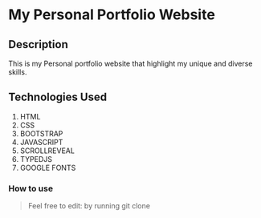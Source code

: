 # My Personal Portfolio Website

## Description
 This is my Personal portfolio website that highlight my unique and diverse skills.

 ## Technologies Used
 1. HTML
 2.  CSS
 3. BOOTSTRAP
 4. JAVASCRIPT
 5. SCROLLREVEAL
 6. TYPEDJS
 7. GOOGLE FONTS

 ### How to use
 > Feel free to edit: by running git clone

